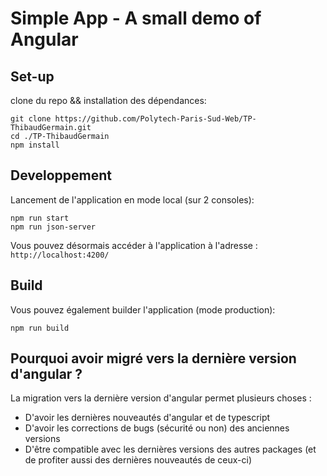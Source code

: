 # Simple App - A small demo of Angular
## Set-up
clone du repo && installation des dépendances: 
```
git clone https://github.com/Polytech-Paris-Sud-Web/TP-ThibaudGermain.git
cd ./TP-ThibaudGermain
npm install
```
## Developpement
Lancement de l'application en mode local (sur 2 consoles):
```
npm run start
npm run json-server
```
Vous pouvez désormais accéder à l'application à l'adresse : `http://localhost:4200/`


## Build
Vous pouvez également builder l'application (mode production):
```
npm run build
```
## Pourquoi avoir migré vers la dernière version d'angular ?

La migration vers la dernière version d'angular permet plusieurs choses :
- D'avoir les dernières nouveautés d'angular et de typescript
- D'avoir les corrections de bugs (sécurité ou non) des anciennes versions
- D'être compatible avec les dernières versions des autres packages (et de profiter aussi des dernières nouveautés de ceux-ci)

